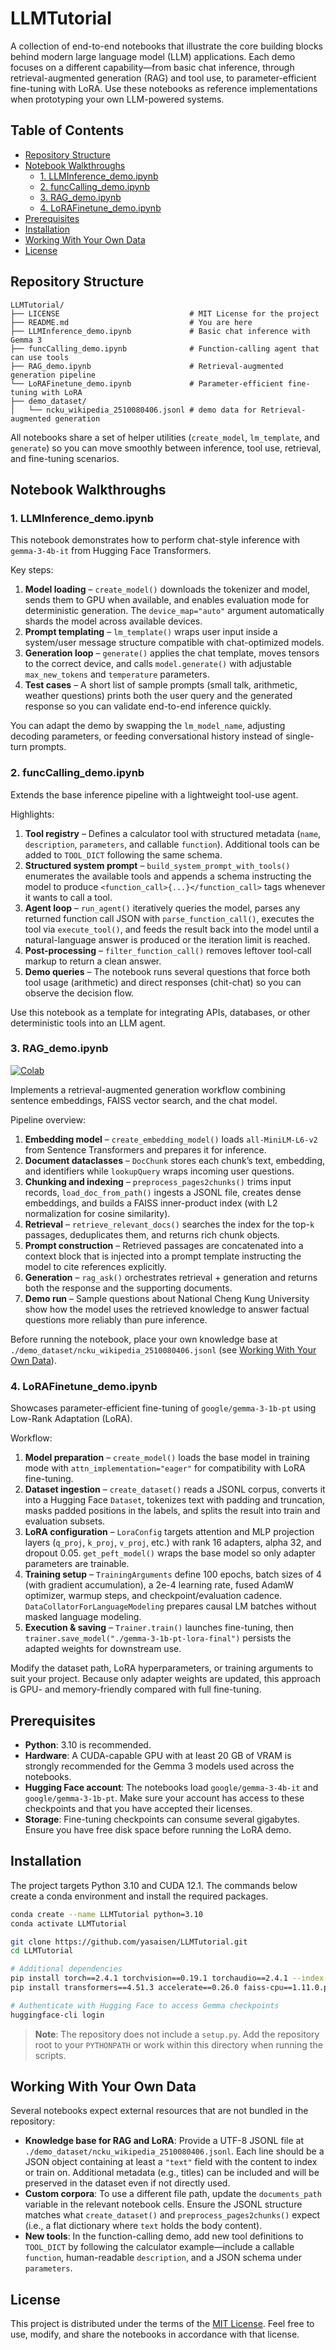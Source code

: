 # LLMTutorial

A collection of end-to-end notebooks that illustrate the core building blocks behind modern large language model (LLM) applications. Each demo focuses on a different capability—from basic chat inference, through retrieval-augmented generation (RAG) and tool use, to parameter-efficient fine-tuning with LoRA. Use these notebooks as reference implementations when prototyping your own LLM-powered systems.

## Table of Contents
- [Repository Structure](#repository-structure)
- [Notebook Walkthroughs](#notebook-walkthroughs)
  - [1. LLMInference\_demo.ipynb](#1-llminference_demoipynb)
  - [2. funcCalling\_demo.ipynb](#2-funccalling_demoipynb)
  - [3. RAG\_demo.ipynb](#3-rag_demoipynb)
  - [4. LoRAFinetune\_demo.ipynb](#4-lorafinetune_demoipynb)
- [Prerequisites](#prerequisites)
- [Installation](#installation)
- [Working With Your Own Data](#working-with-your-own-data)
- [License](#license)

## Repository Structure

```
LLMTutorial/
├── LICENSE                             # MIT License for the project
├── README.md                           # You are here
├── LLMInference_demo.ipynb             # Basic chat inference with Gemma 3
├── funcCalling_demo.ipynb              # Function-calling agent that can use tools
├── RAG_demo.ipynb                      # Retrieval-augmented generation pipeline
└── LoRAFinetune_demo.ipynb             # Parameter-efficient fine-tuning with LoRA
├── demo_dataset/
│   └── ncku_wikipedia_2510080406.jsonl # demo data for Retrieval-augmented generation
```

All notebooks share a set of helper utilities (`create_model`, `lm_template`, and `generate`) so you can move smoothly between inference, tool use, retrieval, and fine-tuning scenarios.

## Notebook Walkthroughs

### 1. LLMInference_demo.ipynb

This notebook demonstrates how to perform chat-style inference with `gemma-3-4b-it` from Hugging Face Transformers.

Key steps:
1. **Model loading** – `create_model()` downloads the tokenizer and model, sends them to GPU when available, and enables evaluation mode for deterministic generation. The `device_map="auto"` argument automatically shards the model across available devices.
2. **Prompt templating** – `lm_template()` wraps user input inside a system/user message structure compatible with chat-optimized models.
3. **Generation loop** – `generate()` applies the chat template, moves tensors to the correct device, and calls `model.generate()` with adjustable `max_new_tokens` and `temperature` parameters.
4. **Test cases** – A short list of sample prompts (small talk, arithmetic, weather questions) prints both the user query and the generated response so you can validate end-to-end inference quickly.

You can adapt the demo by swapping the `lm_model_name`, adjusting decoding parameters, or feeding conversational history instead of single-turn prompts.

### 2. funcCalling_demo.ipynb

Extends the base inference pipeline with a lightweight tool-use agent.

Highlights:
1. **Tool registry** – Defines a calculator tool with structured metadata (`name`, `description`, `parameters`, and callable `function`). Additional tools can be added to `TOOL_DICT` following the same schema.
2. **Structured system prompt** – `build_system_prompt_with_tools()` enumerates the available tools and appends a schema instructing the model to produce `<function_call>{...}</function_call>` tags whenever it wants to call a tool.
3. **Agent loop** – `run_agent()` iteratively queries the model, parses any returned function call JSON with `parse_function_call()`, executes the tool via `execute_tool()`, and feeds the result back into the model until a natural-language answer is produced or the iteration limit is reached.
4. **Post-processing** – `filter_function_call()` removes leftover tool-call markup to return a clean answer.
5. **Demo queries** – The notebook runs several questions that force both tool usage (arithmetic) and direct responses (chit-chat) so you can observe the decision flow.

Use this notebook as a template for integrating APIs, databases, or other deterministic tools into an LLM agent.

### 3. RAG_demo.ipynb

[![Colab](https://colab.research.google.com/assets/colab-badge.svg)](https://colab.research.google.com/drive/1UZCo4bDtcMjE-FmA0ZWPMkOoERK1iIbF?usp=sharing)

Implements a retrieval-augmented generation workflow combining sentence embeddings, FAISS vector search, and the chat model.

Pipeline overview:
1. **Embedding model** – `create_embedding_model()` loads `all-MiniLM-L6-v2` from Sentence Transformers and prepares it for inference.
2. **Document dataclasses** – `DocChunk` stores each chunk’s text, embedding, and identifiers while `lookupQuery` wraps incoming user questions.
3. **Chunking and indexing** – `preprocess_pages2chunks()` trims input records, `load_doc_from_path()` ingests a JSONL file, creates dense embeddings, and builds a FAISS inner-product index (with L2 normalization for cosine similarity).
4. **Retrieval** – `retrieve_relevant_docs()` searches the index for the top-`k` passages, deduplicates them, and returns rich chunk objects.
5. **Prompt construction** – Retrieved passages are concatenated into a context block that is injected into a prompt template instructing the model to cite references explicitly.
6. **Generation** – `rag_ask()` orchestrates retrieval + generation and returns both the response and the supporting documents.
7. **Demo run** – Sample questions about National Cheng Kung University show how the model uses the retrieved knowledge to answer factual questions more reliably than pure inference.

Before running the notebook, place your own knowledge base at `./demo_dataset/ncku_wikipedia_2510080406.jsonl` (see [Working With Your Own Data](#working-with-your-own-data)).

### 4. LoRAFinetune_demo.ipynb

Showcases parameter-efficient fine-tuning of `google/gemma-3-1b-pt` using Low-Rank Adaptation (LoRA).

Workflow:
1. **Model preparation** – `create_model()` loads the base model in training mode with `attn_implementation="eager"` for compatibility with LoRA fine-tuning.
2. **Dataset ingestion** – `create_dataset()` reads a JSONL corpus, converts it into a Hugging Face `Dataset`, tokenizes text with padding and truncation, masks padded positions in the labels, and splits the result into train and evaluation subsets.
3. **LoRA configuration** – `LoraConfig` targets attention and MLP projection layers (`q_proj`, `k_proj`, `v_proj`, etc.) with rank 16 adapters, alpha 32, and dropout 0.05. `get_peft_model()` wraps the base model so only adapter parameters are trainable.
4. **Training setup** – `TrainingArguments` define 100 epochs, batch sizes of 4 (with gradient accumulation), a 2e-4 learning rate, fused AdamW optimizer, warmup steps, and checkpoint/evaluation cadence. `DataCollatorForLanguageModeling` prepares causal LM batches without masked language modeling.
5. **Execution & saving** – `Trainer.train()` launches fine-tuning, then `trainer.save_model("./gemma-3-1b-pt-lora-final")` persists the adapted weights for downstream use.

Modify the dataset path, LoRA hyperparameters, or training arguments to suit your project. Because only adapter weights are updated, this approach is GPU- and memory-friendly compared with full fine-tuning.

## Prerequisites

- **Python**: 3.10 is recommended.
- **Hardware**: A CUDA-capable GPU with at least 20 GB of VRAM is strongly recommended for the Gemma 3 models used across the notebooks.
- **Hugging Face account**: The notebooks load `google/gemma-3-4b-it` and `google/gemma-3-1b-pt`. Make sure your account has access to these checkpoints and that you have accepted their licenses.
- **Storage**: Fine-tuning checkpoints can consume several gigabytes. Ensure you have free disk space before running the LoRA demo.

## Installation

The project targets Python 3.10 and CUDA 12.1.  The commands below create a conda environment and install the required packages.

```bash
conda create --name LLMTutorial python=3.10
conda activate LLMTutorial

git clone https://github.com/yasaisen/LLMTutorial.git
cd LLMTutorial

# Additional dependencies
pip install torch==2.4.1 torchvision==0.19.1 torchaudio==2.4.1 --index-url https://download.pytorch.org/whl/cu121
pip install transformers==4.51.3 accelerate==0.26.0 faiss-cpu==1.11.0.post1 sentence-transformers==5.0.0 evaluate==0.4.5 peft==0.13.2

# Authenticate with Hugging Face to access Gemma checkpoints
huggingface-cli login
```

> **Note**: The repository does not include a `setup.py`.  Add the repository
> root to your `PYTHONPATH` or work within this directory when running the
> scripts.

## Working With Your Own Data

Several notebooks expect external resources that are not bundled in the repository:

- **Knowledge base for RAG and LoRA**: Provide a UTF-8 JSONL file at `./demo_dataset/ncku_wikipedia_2510080406.jsonl`. Each line should be a JSON object containing at least a `"text"` field with the content to index or train on. Additional metadata (e.g., titles) can be included and will be preserved in the dataset even if not directly used.
- **Custom corpora**: To use a different file path, update the `documents_path` variable in the relevant notebook cells. Ensure the JSONL structure matches what `create_dataset()` and `preprocess_pages2chunks()` expect (i.e., a flat dictionary where `text` holds the body content).
- **New tools**: In the function-calling demo, add new tool definitions to `TOOL_DICT` by following the calculator example—include a callable `function`, human-readable `description`, and a JSON schema under `parameters`.

## License

This project is distributed under the terms of the [MIT License](LICENSE). Feel free to use, modify, and share the notebooks in accordance with that license.